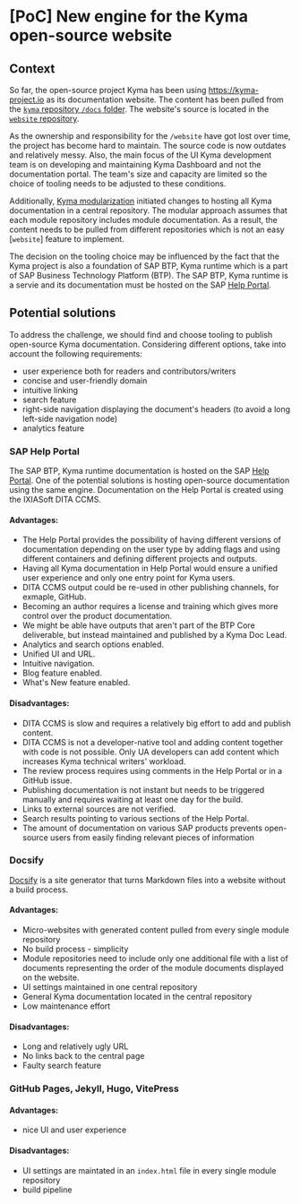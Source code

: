 # [PoC] New engine for the Kyma open-source website

## Context

So far, the open-source project Kyma has been using https://kyma-project.io as its documentation website. The content has been pulled from the [`kyma` repository `/docs` folder](https://github.com/kyma-project/kyma/docs). The website's source is located in the [`website` repository](https://github.com/kyma-project/website/).

As the ownership and responsibility for the `/website` have got lost over time, the project has become hard to maintain. The source code is now outdates and relatively messy. Also, the main focus of the UI Kyma development team is on developing and maintaining Kyma Dashboard and not the documentation portal. The team's size and capacity are limited so the choice of tooling needs to be adjusted to these conditions.

Additionally, [Kyma modularization](../modularization/) initiated changes to hosting all Kyma documentation in a central repository. The modular approach assumes that each module repository includes module documentation. As a result, the content needs to be pulled from different repositories which is not an easy [`website`] feature to implement.

The decision on the tooling choice may be influenced by the fact that the Kyma project is also a foundation of SAP BTP, Kyma runtime which is a part of SAP Business Technology Platform (BTP). The SAP BTP, Kyma runtime is a servie and its documentation must be hosted on the SAP [Help Portal](https://help.sap.com/docs/btp/sap-business-technology-platform/kyma-environment?version=Cloud).

## Potential solutions

To address the challenge, we should find and choose tooling to publish open-source Kyma documentation. Considering different options, take into account the following requirements:

- user experience both for readers and contributors/writers
- concise and user-friendly domain
- intuitive linking
- search feature
- right-side navigation displaying the document's headers (to avoid a long left-side navigation node)
- analytics feature

### SAP Help Portal

The SAP BTP, Kyma runtime documentation is hosted on the SAP [Help Portal](https://help.sap.com/docs/btp/sap-business-technology-platform/kyma-environment?version=Cloud). One of the potential solutions is hosting open-source documentation using the same engine. Documentation on the Help Portal is created using the IXIASoft DITA CCMS.

#### Advantages:

- The Help Portal provides the possibility of having different versions of documentation depending on the user type by adding flags and using different containers and defining different projects and outputs.
- Having all Kyma documentation in Help Portal would ensure a unified user experience and only one entry point for Kyma users.
- DITA CCMS output could be re-used in other publishing channels, for exmaple, GitHub.
- Becoming an author requires a license and training which gives more control over the product documentation.
- We might be able have outputs that aren't part of the BTP Core deliverable, but instead maintained and published by a Kyma Doc Lead.
- Analytics and search options enabled.
- Unified UI and URL.
- Intuitive navigation.
- Blog feature enabled.
- What's New feature enabled.

#### Disadvantages:

- DITA CCMS is slow and requires a relatively big effort to add and publish content.
- DITA CCMS is not a developer-native tool and adding content together with code is not possible. Only UA developers can add content which increases Kyma technical writers' workload.
- The review process requires using comments in the Help Portal or in a GitHub issue.
- Publishing documentation is not instant but needs to be triggered manually and requires waiting at least one day for the build.
- Links to external sources are not verified.
- Search results pointing to various sections of the Help Portal.
- The amount of documentation on various SAP products prevents open-source users from easily finding relevant pieces of information

### Docsify

[Docsify](https://docsify.js.org/) is a site generator that turns Markdown files into a website without a build process.

#### Advantages:

- Micro-websites with generated content pulled from every single module repository
- No build process - simplicity
- Module repositories need to include only one additional file with a list of documents representing the order of the module documents displayed on the website.
- UI settings maintained in one central repository
- General Kyma documentation located in the central repository
- Low maintenance effort

#### Disadvantages:

- Long and relatively ugly URL
- No links back to the central page
- Faulty search feature

### GitHub Pages, Jekyll, Hugo, VitePress

#### Advantages:

- nice UI and user experience

#### Disadvantages:

- UI settings are maintated in an `index.html` file in every single module repository
- build pipeline
